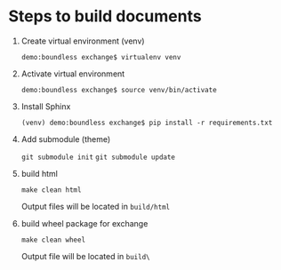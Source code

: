 Steps to build documents
========================

1. Create virtual environment (venv)

   `demo:boundless exchange$ virtualenv venv`

2. Activate virtual environment

   `demo:boundless exchange$ source venv/bin/activate`

3. Install Sphinx

   `(venv) demo:boundless exchange$ pip install -r requirements.txt`

4. Add submodule (theme)

   `git submodule init`
   `git submodule update`

5. build html

   `make clean html`

   Output files will be located in `build/html`

6. build wheel package for exchange

   `make clean wheel`

   Output file will be located in `build\`
